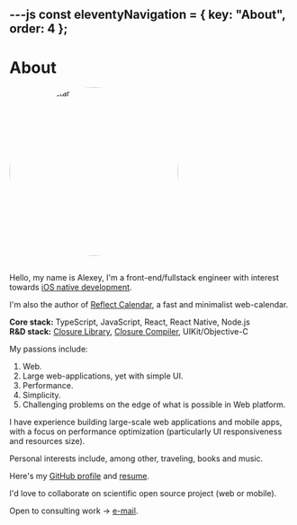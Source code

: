 ---js
const eleventyNavigation = {
	key: "About",
	order: 4
};
---
# About

<div style="max-width: 680px; margin: 0 auto;">
<picture>
<!-- Dark mode avatar -->
<source media="(prefers-color-scheme: dark)" type="image/webp" srcset="/img/avatar-dark-1x.webp 1x, /img/avatar-dark-1.5x.webp 1.5x, /img/avatar-dark-2x.webp 2x, /img/avatar-dark-3x.webp 3x">
<source media="(prefers-color-scheme: dark)" type="image/jp2" srcset="/img/avatar-dark-1x.jp2 1x, /img/avatar-dark-1.5x.jp2 1.5x, /img/avatar-dark-2x.jp2 2x, /img/avatar-dark-3x.jp2 3x">
<source media="(prefers-color-scheme: dark)" type="image/jpeg" srcset="/img/avatar-dark-1x.jpg 1x, /img/avatar-dark-1.5x.jpg 1.5x, /img/avatar-dark-2x.jpg 2x, /img/avatar-dark-3x.jpg 3x">

<!-- Light mode avatar (default) -->
<source type="image/webp" srcset="/img/avatar1x.webp 1x, /img/avatar1.5x.webp 1.5x, /img/avatar2x.webp 2x, /img/avatar3x.webp 3x">
<source type="image/jp2" srcset="/img/avatar1x.jp2 1x, /img/avatar1.5x.jp2 1.5x, /img/avatar2x.jp2 2x, /img/avatar3x.jp2 3x">
<source type="image/jpeg" srcset="/img/avatar1x.jpg 1x, /img/avatar1.5x.jpg 1.5x, /img/avatar2x.jpg 2x, /img/avatar3x.jpg 3x">
<img src="/img/avatar1x.jpg" alt="Alexey avatar" class="avatar" style="width: 300px; height: 300px; border-radius: 50%; margin-bottom: 1rem;">
</picture>
</div>

Hello, my name is Alexey, I'm a front-end/fullstack engineer with interest towards <a href="https://radzima.app/">iOS native development</a>.

I'm also the author of [Reflect Calendar](https://reflectcal.com), a fast and minimalist web-calendar.

**Core stack:** TypeScript, JavaScript, React, React Native, Node.js  
**R&D stack:** [Closure Library](https://github.com/google/closure-library), [Closure Compiler](https://developers.google.com/closure/compiler), UIKit/Objective-C

My passions include:

1. Web.
2. Large web-applications, yet with simple UI.
3. Performance.
4. Simplicity.
5. Challenging problems on the edge of what is possible in Web platform.

I have experience building large-scale web applications and mobile apps, with a focus on performance optimization (particularly UI responsiveness and resources size).

Personal interests include, among other, traveling, books and music.

Here's my [GitHub profile](https://github.com/alexeykomov/) and [resume](https://alexeykomov.github.io/resume/resume.pdf).

I'd love to collaborate on scientific open source project (web or mobile).

Open to consulting work → <a href="#" id="mail-link-about">e-mail</a>.

<script>
document.addEventListener('DOMContentLoaded', function() {
    document.getElementById('mail-link-about').href = ['mailto:',
            'alexeykcontact', '@', 'gmail', '.', 'com'].join('');
});
</script>

